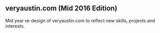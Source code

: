 veryaustin.com (Mid 2016 Edition)
-----------------------------

Mid year re-design of veryaustin.com to reflect new skills, projects and interests.
